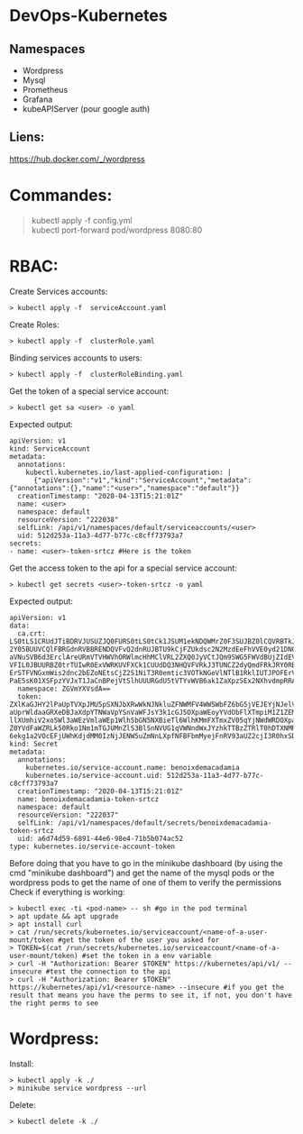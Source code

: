 # DevOps-Kubernetes

## Namespaces

- Wordpress
- Mysql
- Prometheus
- Grafana
- kubeAPIServer (pour google auth)

## Liens:
https://hub.docker.com/_/wordpress

# Commandes:
> kubectl apply -f config.yml  
> kubectl port-forward pod/wordpress 8080:80

# RBAC:

Create Services accounts:
```
> kubectl apply -f  serviceAccount.yaml
```

Create Roles:
```
> kubectl apply -f  clusterRole.yaml
```

Binding services accounts to users:
```
> kubectl apply -f  clusterRoleBinding.yaml
```

Get the token of a special service account:
```
> kubectl get sa <user> -o yaml
```

Expected output:
```
apiVersion: v1
kind: ServiceAccount
metadata:
  annotations:
    kubectl.kubernetes.io/last-applied-configuration: |
      {"apiVersion":"v1","kind":"ServiceAccount","metadata":{"annotations":{},"name":"<user>","namespace":"default"}}
  creationTimestamp: "2020-04-13T15:21:01Z"
  name: <user>
  namespace: default
  resourceVersion: "222038"
  selfLink: /api/v1/namespaces/default/serviceaccounts/<user>
  uid: 512d253a-11a3-4d77-b77c-c8cff73793a7
secrets:
- name: <user>-token-srtcz #Here is the token
```

Get the access token to the api for a special service account:
```
> kubectl get secrets <user>-token-srtcz -o yaml
```

Expected output:
```
apiVersion: v1
data:
  ca.crt: LS0tLS1CRUdJTiBDRVJUSUZJQ0FURS0tLS0tCk1JSUM1ekNDQWMrZ0F3SUJBZ0lCQVRBTkJna3Foa2lHOXcwQkFRc0ZBREFWTVJNd0VRWURWUVFERXdwdGFXNXAKYTNWaVpVTkJNQjRYRFRFNU1USXhOakV6TXpFeU5Wb1hEVEk1TVRJeE5ERXpNekV5TlZvd0ZURVRNQkVHQTFVRQpBeE1LYldsdWFXdDFZbVZEUVRDQ0FTSXdEUVlKS29aSWh
2Y05BUUVCQlFBRGdnRVBBRENDQVFvQ2dnRUJBTU9kCjFZUkdsc2N2MzdEeFhVVE0yd21DN0l6WHVKcjdUU2xDbjdQTGlVaU5kYkdweVI4bmNvUDhKK1c1a3RCQ2JHTHYKcWlMbFlQeDl2bSt5UUxXN0lPQ3ZMbCswOWRvTEJ4dzlXYXd3V2t3LzdnQUIrek8zN281UUNtUjB2OEp4dkU3NwpQZGZDU3BnMzdKcUYwQjREMkNKeG1VYUhDRzU5MlJ5WTUwUmRz
aVNuSVB6d3ErclAreURmVTVHWVhORWlmcHhMClVRL2ZXQ0JyVCtJQm9SWG5FWVdBUjZIdEVRSkdsOGdpRElVMHhMOGd0ajF2OWM4eCtWaDFTQVM1Y2p1V0F6djMKOGNWTmk0cmQ5TDVFWDRyUU1kVTJ0cXlKblVMeXJha2pLQXorQlJjeUI0bHBRakNOWFNNQTNCMWZQRG0veFBxTgpIdlg4WU5talEvNjZYWkVlZHlzQ0F3RUFBYU5DTUVBd0RnWURWUjBQQ
VFIL0JBUURBZ0trTUIwR0ExVWRKUVFXCk1CUUdDQ3NHQVFVRkJ3TUNCZ2dyQmdFRkJRY0RBVEFQQmdOVkhSTUJBZjhFQlRBREFRSC9NQTBHQ1NxR1NJYjMKRFFFQkN3VUFBNElCQVFDSHR0TWM4enlFdzVBa3U5SHhJc25HZ3ZySE1SY0RIcE1CUEcyZ3NwSjhuUWpBQjNKbQozazRESXI3aEppTlNTcEFpRDltNTRiRFhTTitObkt0azUvVmlyaHpsNTNBS3
ErSTFVNGxmWis2dnc2bEZoNEtsCjZ2S1NiT3R0emtic3VOTkNGeVlNTlB1RklIUTJPOFErVlp2Ky85LzR0eVZMVmEzSjJqSTFsSEFzbG5RRVphakcKc0Z4T3RkK1Mvbm4rODkyMitab2ptTStNam43YWlPSGthZHNobE5xVGl1dFVlMjl3TE94ajJzd29PWktmcnFiRwpwYTI5V29TYjhPUWZDdkpKWmlXQythQk1sNWk4N2FqaUF2VmFOd01YK1pmZXd3Smd
PaE5sK01XSFpzYVJxT1JaCnBPejVtSlhUUURGdU5tVTYvWVB6ak1ZaXpzSEx2NXhvdmpRRAotLS0tLUVORCBDRVJUSUZJQ0FURS0tLS0tCg==
  namespace: ZGVmYXVsdA==
  token: ZXlKaGJHY2lPaUpTVXpJMU5pSXNJbXRwWkNJNkluZFNWMFV4WW5WbFZ6bG5jVEJEYjNJelV6ZGZRM0JoUWsxUFlXUTJjVFJVV0VKbWEwdElhMlZKYTI4aWZRLmV5SnBjM01pT2lKcmRXSmxjbTVsZEdWekwzTmxjblpwWTJWaFkyTnZkVzUwSWl3aWEzVmlaWEp1WlhSbGN5NXBieTl6WlhKMmFXTmxZV05qYjNWdWRDOXVZVzFsYzNCaFkyVWlP
aUprWldaaGRXeDBJaXdpYTNWaVpYSnVaWFJsY3k1cGJ5OXpaWEoyYVdObFlXTmpiM1Z1ZEM5elpXTnlaWFF1Ym1GdFpTSTZJbUpsYm05cGVHUmxiV0ZqWVdSaGJXbGhMWFJ2YTJWdUxYTnlkR042SWl3aWEzVmlaWEp1WlhSbGN5NXBieTl6WlhKMmFXTmxZV05qYjNWdWRDOXpaWEoyYVdObExXRmpZMjkxYm5RdWJtRnRaU0k2SW1KbGJtOXBlR1JsYldGa
llXUmhiV2xoSWl3aWEzVmlaWEp1WlhSbGN5NXBieTl6WlhKMmFXTmxZV05qYjNWdWRDOXpaWEoyYVdObExXRmpZMjkxYm5RdWRXbGtJam9pTlRFeVpESTFNMkV0TVRGaE15MDBaRGMzTFdJM04yTXRZemhqWm1ZM016YzVNMkUzSWl3aWMzVmlJam9pYzNsemRHVnRPbk5sY25acFkyVmhZMk52ZFc1ME9tUmxabUYxYkhRNlltVnViMmw0WkdWdFlXTmhaR0
Z0YVdFaWZRLk50Rko1Nm1mTGJUMnZlS3BlSnNVUG1qVWNndWxJYzhkTTBzZTRlT0hDTXNMRVE5cEZRLThJd1NySS1wYWFRaUJta1g5ZTh2WTRHcjNENk1DRDlhbnpoTlo4dHY2cERGNDdiNmNWMW9CR2JQbjl3LU5LTTZhM3lZR1MzMmJzSThlQUNEUTc4RG9ZQkRzUWc5WUFWanh4eWo5VzJzYkdBc2E5X3M5cTNpaV9fSlJ0bDZhUGdRZExlT0tJMm9QSWJ
6ekg1a2VOcEFjUWhKdjdMM0IzNjJENW5uZmNnLXpfNFBFbmMyejFnRV93aUZ2cjI3R0hxSDAwWGxacHljYjZ6LVVKenFnVnJYVEc0VVRRZlFsWmp0OUZFTG80cWxYU25FQlhfcWo1SWo2d00wZUM0VFV4YVFiWmxmZ1VxVDh0dkw2M1pjREFTcGVyZkdUVVJmSnpGWHB6dw==
kind: Secret
metadata:
  annotations:
    kubernetes.io/service-account.name: benoixdemacadamia
    kubernetes.io/service-account.uid: 512d253a-11a3-4d77-b77c-c8cff73793a7
  creationTimestamp: "2020-04-13T15:21:01Z"
  name: benoixdemacadamia-token-srtcz
  namespace: default
  resourceVersion: "222037"
  selfLink: /api/v1/namespaces/default/secrets/benoixdemacadamia-token-srtcz
  uid: a6d74d59-6891-44e6-98e4-71b5b074ac52
type: kubernetes.io/service-account-token
```

Before doing that you have to go in the minikube dashboard (by using the cmd "minikube dashboard") and get the name of the mysql pods or the wordpress pods to get the name of one of them to verify the permissions
Check if everything is working:
```
> kubectl exec -ti <pod-name> -- sh #go in the pod terminal
> apt update && apt upgrade
> apt install curl
> cat /run/secrets/kubernetes.io/serviceaccount/<name-of-a-user-mount/token #get the token of the user you asked for
> TOKEN=$(cat /run/secrets/kubernetes.io/serviceaccount/<name-of-a-user-mount/token) #set the token in a env variable
> curl -H "Authorization: Bearer $TOKEN" https://kubernetes/api/v1/ --insecure #test the connection to the api
> curl -H "Authorization: Bearer $TOKEN" https://kubernetes/api/v1/<resource-name> --insecure #if you get the result that means you have the perms to see it, if not, you don't have the right perms to see
```

# Wordpress:

Install: 
```
> kubectl apply -k ./
> minikube service wordpress --url
```
Delete:
```
> kubectl delete -k ./
```

